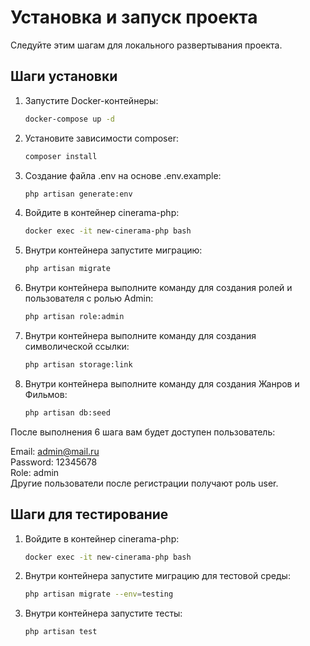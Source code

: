 # Установка и запуск проекта

Следуйте этим шагам для локального развертывания проекта.

## Шаги установки

1. Запустите Docker-контейнеры:
   ```bash
   docker-compose up -d
2. Установите зависимости composer:
   ```bash
   composer install
3. Создание файла .env на основе .env.example:
   ```bash
   php artisan generate:env
4. Войдите в контейнер cinerama-php:
   ```bash
   docker exec -it new-cinerama-php bash
5. Внутри контейнера запустите миграцию:
   ```bash
   php artisan migrate
6. Внутри контейнера выполните команду для создания ролей и пользователя с ролью Admin:
   ```bash
   php artisan role:admin
7. Внутри контейнера выполните команду для создания символической ссылки:
   ```bash
   php artisan storage:link
8. Внутри контейнера выполните команду для создания Жанров и Фильмов:
   ```bash
   php artisan db:seed

После выполнения 6 шага вам будет доступен пользователь:

Email: admin@mail.ru <br>
Password: 12345678 <br>
Role: admin <br>
Другие пользователи после регистрации получают роль user.

## Шаги для тестирование
1. Войдите в контейнер cinerama-php:
   ```bash
   docker exec -it new-cinerama-php bash
2. Внутри контейнера запустите миграцию для тестовой среды:
   ```bash
   php artisan migrate --env=testing
3. Внутри контейнера запустите тесты:
   ```bash
   php artisan test
